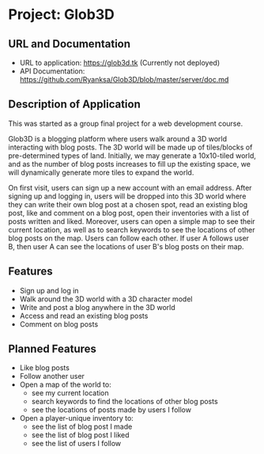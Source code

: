 # Project: Glob3D

## URL and Documentation

- URL to application: https://glob3d.tk (Currently not deployed)
- API Documentation: https://github.com/Ryanksa/Glob3D/blob/master/server/doc.md

## Description of Application

This was started as a group final project for a web development course.

Glob3D is a blogging platform where users walk around a 3D world interacting with blog posts. The 3D world will be made up of tiles/blocks of pre-determined types of land. Initially, we may generate a 10x10-tiled world, and as the number of blog posts increases to fill up the existing space, we will dynamically generate more tiles to expand the world.

On first visit, users can sign up a new account with an email address. After signing up and logging in, users will be dropped into this 3D world where they can write their own blog post at a chosen spot, read an existing blog post, like and comment on a blog post, open their inventories with a list of posts written and liked. Moreover, users can open a simple map to see their current location, as well as to search keywords to see the locations of other blog posts on the map. Users can follow each other. If user A follows user B, then user A can see the locations of user B's blog posts on their map.

## Features

- Sign up and log in
- Walk around the 3D world with a 3D character model
- Write and post a blog anywhere in the 3D world
- Access and read an existing blog posts
- Comment on blog posts

## Planned Features

- Like blog posts
- Follow another user
- Open a map of the world to:
  - see my current location
  - search keywords to find the locations of other blog posts
  - see the locations of posts made by users I follow
- Open a player-unique inventory to:
  - see the list of blog post I made
  - see the list of blog post I liked
  - see the list of users I follow
